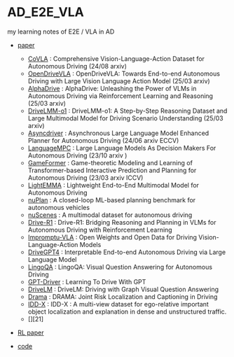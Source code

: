 # AD_E2E_VLA
my learning notes of  E2E / VLA in AD <br>
- [paper][1]
  - [CoVLA][3] : Comprehensive Vision-Language-Action Dataset for Autonomous Driving (24/08 arxiv)
  - [OpenDriveVLA][4] : OpenDriveVLA: Towards End-to-end Autonomous Driving with Large Vision Language Action Model (25/03 arxiv)
  - [AlphaDrive][5] : AlphaDrive: Unleashing the Power of VLMs in Autonomous Driving via Reinforcement Learning and Reasoning (25/03 arxiv)
  - [DriveLMM-o1][6] : DriveLMM-o1: A Step-by-Step Reasoning Dataset and Large Multimodal Model for Driving Scenario Understanding (25/03 arxiv)
  - [Asyncdriver][7] : Asynchronous Large Language Model Enhanced Planner for Autonomous Driving (24/06 arxiv ECCV)
  - [LanguageMPC][8] : Large Language Models As Decision Makers For Autonomous Driving (23/10 arxiv )
  - [GameFormer][9] : Game-theoretic Modeling and Learning of Transformer-based Interactive Prediction and Planning for Autonomous Driving (23/03 arxiv ICCV)
  - [LightEMMA][10] : Lightweight End-to-End Multimodal  Model for Autonomous Driving
  - [nuPlan][11] : A closed-loop ML-based planning benchmark for autonomous vehicles
  - [nuScenes][12] : A multimodal dataset for autonomous driving
  - [Drive-R1][13] : Drive-R1: Bridging Reasoning and Planning in VLMs for Autonomous Driving with Reinforcement Learning
  - [Impromptu-VLA][14] : Open Weights and Open Data for Driving Vision-Language-Action Models
  - [DriveGPT4][15] : Interpretable End-to-end  Autonomous Driving via Large Language Model
  - [LingoQA][16] : LingoQA: Visual Question Answering for Autonomous Driving
  - [GPT-Driver][17] : Learning To Drive With GPT
  - [DriveLM][18] : DriveLM: Driving with Graph Visual Question Answering
  - [Drama][19] : DRAMA: Joint Risk Localization and Captioning in Driving
  - [IDD-X][20] : IDD-X : A multi-view dataset for ego-relative important object localization and explanation in dense and unstructured traffic.
  - [][21]
- [RL paper][20]

- [code][2]


[1]:https://github.com/yuan-qi5/VLA/tree/main/paper
[2]:https://github.com/yuan-qi5/VLA/tree/main/code
[3]:https://github.com/yuan-qi5/VLA/blob/main/paper/CoVLA.md
[4]:https://github.com/yuan-qi5/VLA/blob/main/paper/OpenDriveVLA.md
[5]:https://github.com/yuan-qi5/VLA/blob/main/paper/AlphaDrive.md
[6]:https://github.com/yuan-qi5/VLA/blob/main/paper/DriveLMM-o1.md
[7]:https://github.com/yuan-qi5/VLA/blob/main/paper/Asyncdriver.md
[8]:https://github.com/yuan-qi5/VLA/blob/main/paper/LanguageMPC.md
[9]:https://github.com/yuan-qi5/VLA/blob/main/paper/GameFormer.md
[10]:https://github.com/yuan-qi5/VLA/blob/main/paper/LightEMMA.md
[11]:https://github.com/yuan-qi5/VLA/blob/main/paper/nuPlan.md
[12]:https://github.com/yuan-qi5/VLA/blob/main/paper/nuScenes.md
[13]:https://github.com/yuan-qi5/VLA/blob/main/paper/Drive-R1.md
[14]:https://github.com/yuan-qi5/VLA/blob/main/paper/Impromptu-VLA.md
[15]:https://github.com/yuan-qi5/VLA/blob/main/paper/DriveGPT4.md
[16]:https://github.com/yuan-qi5/VLA/blob/main/paper/LingoQA.md
[17]:https://github.com/yuan-qi5/VLA/blob/main/paper/GPT-Driver.md
[18]:https://github.com/yuan-qi5/VLA/blob/main/paper/DriveLM.md
[19]:https://github.com/yuan-qi5/VLA/blob/main/paper/Drama.md
[20]:https://github.com/yuan-qi5/VLA/tree/main/RL_paper


